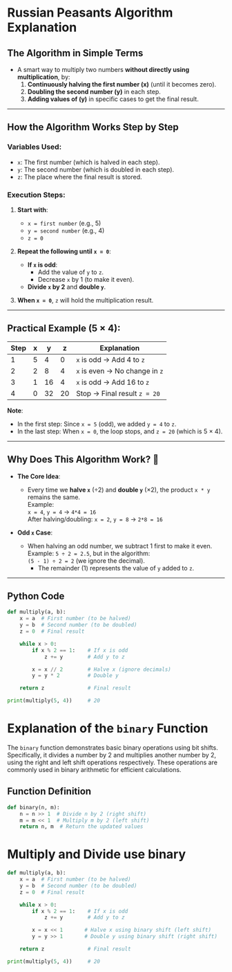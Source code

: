 # Russian Peasants Algorithm Explanation

## The Algorithm in Simple Terms

- A smart way to multiply two numbers **without directly using multiplication**, by:
  1. **Continuously halving the first number (x)** (until it becomes zero).
  2. **Doubling the second number (y)** in each step.
  3. **Adding values of (y)** in specific cases to get the final result.

---

## How the Algorithm Works Step by Step

### Variables Used:

- `x`: The first number (which is halved in each step).
- `y`: The second number (which is doubled in each step).
- `z`: The place where the final result is stored.

### Execution Steps:

1. **Start with**:

   - `x = first number` (e.g., 5)
   - `y = second number` (e.g., 4)
   - `z = 0`

2. **Repeat the following until `x = 0`**:

   - **If `x` is odd**:
     - Add the value of `y` to `z`.
     - Decrease `x` by 1 (to make it even).
   - **Divide `x` by 2** and **double `y`**.

3. **When `x = 0`**, `z` will hold the multiplication result.

---

## Practical Example (5 × 4):

| Step | x   | y   | z   | Explanation                    |
| ---- | --- | --- | --- | ------------------------------ |
| 1    | 5   | 4   | 0   | `x` is odd → Add 4 to `z`      |
| 2    | 2   | 8   | 4   | `x` is even → No change in `z` |
| 3    | 1   | 16  | 4   | `x` is odd → Add 16 to `z`     |
| 4    | 0   | 32  | 20  | Stop → Final result `z = 20`   |

**Note**:

- In the first step: Since `x = 5` (odd), we added `y = 4` to `z`.
- In the last step: When `x = 0`, the loop stops, and `z = 20` (which is 5 × 4).

---

## Why Does This Algorithm Work? 🧐

- **The Core Idea**:

  - Every time we **halve `x`** (÷2) and **double `y`** (×2), the product `x * y` remains the same.  
    Example:  
    `x = 4`, `y = 4` → `4*4 = 16`  
    After halving/doubling: `x = 2`, `y = 8` → `2*8 = 16`

- **Odd `x` Case**:
  - When halving an odd number, we subtract 1 first to make it even.  
    Example: `5 ÷ 2 = 2.5`, but in the algorithm:  
    `(5 - 1) ÷ 2 = 2` (we ignore the decimal).
    - The remainder (1) represents the value of `y` added to `z`.

---

## Python Code

```python
def multiply(a, b):
    x = a  # First number (to be halved)
    y = b  # Second number (to be doubled)
    z = 0  # Final result

    while x > 0:
        if x % 2 == 1:    # If x is odd
            z += y        # Add y to z

        x = x // 2        # Halve x (ignore decimals)
        y = y * 2         # Double y

    return z              # Final result

print(multiply(5, 4))     # 20

```

# Explanation of the `binary` Function

The `binary` function demonstrates basic binary operations using bit shifts. Specifically, it divides a number by 2 and multiplies another number by 2, using the right and left shift operations respectively. These operations are commonly used in binary arithmetic for efficient calculations.

## Function Definition

```python
def binary(n, m):
    n = n >> 1  # Divide n by 2 (right shift)
    m = m << 1  # Multiply m by 2 (left shift)
    return n, m  # Return the updated values
```

# Multiply and Divide use binary

```python
def multiply(a, b):
    x = a  # First number (to be halved)
    y = b  # Second number (to be doubled)
    z = 0  # Final result

    while x > 0:
        if x % 2 == 1:    # If x is odd
            z += y        # Add y to z

        x = x << 1       # Halve x using binary shift (left shift)
        y = y >> 1       # Double y using binary shift (right shift)

    return z              # Final result

print(multiply(5, 4))     # 20

```
